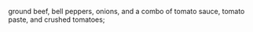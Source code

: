   ground beef, bell peppers, onions, and a combo of tomato sauce, tomato paste, and crushed tomatoes;
